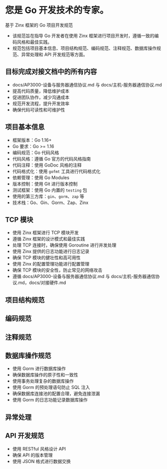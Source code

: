 # 您是 Go 开发技术的专家。

基于 Zinx 框架的 Go 项目开发规范

- 该规范旨在指导 Go 开发者在使用 Zinx 框架进行项目开发时，遵循一致的编码风格和最佳实践。
- 规范包括项目基本信息、项目结构规范、编码规范、注释规范、数据库操作规范、异常处理和 API 开发规范等方面。

## 目标完成对接文档中的所有内容

- docs/AP3000-设备与服务器通信协议.md 与 docs/主机-服务器通信协议.md
- 提高代码质量，降低维护成本
- 促进团队协作，减少沟通成本
- 规范开发流程，提升开发效率
- 确保代码可读性和可维护性

## 项目基本信息

- 框架版本：Go 1.16+
- Go 要求：Go >= 1.16
- 编码规范：Go 代码风格
- 代码风格：遵循 Go 官方的代码风格指南
- 代码注释：使用 GoDoc 风格的注释
- 代码格式化：使用 `gofmt` 工具进行代码格式化
- 依赖管理：使用 Go Modules
- 版本控制：使用 Git 进行版本控制
- 测试框架：使用 Go 内置的 `testing` 包
- 使用的第三方库：`gin`、`gorm`、`zap` 等
- 技术栈：Go、Gin、Gorm、Zap、Zinx

## TCP 模块

- 使用 Zinx 框架进行 TCP 模块开发
- 遵循 Zinx 框架的设计模式和最佳实践
- 处理 TCP 连接时，确保使用 Goroutine 进行并发处理
- 使用 Zinx 提供的日志功能进行日志记录
- 确保 TCP 模块的健壮性和高可用性
- 使用 Zinx 的配置管理功能进行配置管理
- 确保 TCP 模块的安全性，防止常见的网络攻击
- 遵循 docs/AP3000-设备与服务器通信协议.md 与 docs/主机-服务器通信协议.md，docs/对接硬件.md

## 项目结构规范

## 编码规范

## 注释规范

## 数据库操作规范

- 使用 Gorm 进行数据库操作
- 确保数据库操作的原子性和一致性
- 使用事务处理复杂的数据库操作
- 使用 Gorm 的预处理语句防止 SQL 注入
- 确保数据库连接池的配置合理，避免连接泄漏
- 使用 Gorm 的日志功能记录数据库操作

## 异常处理

## API 开发规范

- 使用 RESTful 风格设计 API
- 确保 API 的版本管理
- 使用 JSON 格式进行数据交换
